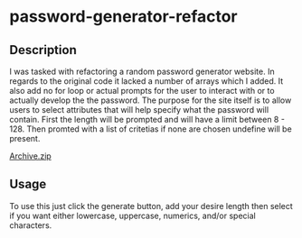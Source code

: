 # password-generator-refactor

## Description

I was tasked with refactoring a random password generator website.
In regards to the original code it lacked a number of arrays which
I added. It also add no for loop or actual prompts for the user to 
interact with or to actually develop the the password. The purpose 
for the site itself is to allow users to select attributes that
will help specify what the password will contain. First the length
will be prompted and will have a limit between 8 - 128. Then promted
with a list of critetias if none are chosen undefine will be present.

[Archive.zip](https://github.com/SDNovice/password-generator-refactor/files/9978397/Archive.zip)

## Usage

To use this just click the generate button, add your desire length
then select if you want either lowercase, uppercase, numerics, and/or
special characters.

